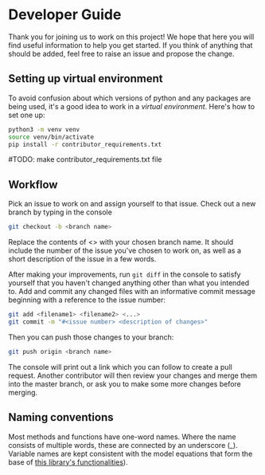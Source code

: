 # Developer Guide

Thank you for joining us to work on this project! We hope that here you will find useful information to help you get started. If you think of anything that should be added, feel free to raise an issue and propose the change.

## Setting up virtual environment
To avoid confusion about which versions of python and any packages are being used, it's a good idea to work in a *virtual environment*.
Here's how to set one up:

```bash
python3 -m venv venv
source venv/bin/activate
pip install -r contributor_requirements.txt
```
#TODO: make contributor_requirements.txt file

## Workflow 
Pick an issue to work on and assign yourself to that issue. 
Check out a new branch by typing in the console
```bash
git checkout -b <branch name>
```
Replace the contents of <> with your chosen branch name. It should include the number of the issue you've chosen to work on, as well as a short description of the issue in a few words. 

After making your improvements, run `git diff` in the console to satisfy yourself that you haven't changed anything other than what you intended to. Add and commit any changed files with an informative commit message beginning with a reference to the issue number:
```bash
git add <filename1> <filename2> <...>
git commit -m "#<issue number> <description of changes>"
```
Then you can push those changes to your branch:
```bash
git push origin <branch name>
```
The console will print out a link which you can follow to create a pull request. Another contributor will then review your changes and merge them into the master branch, or ask you to make some more changes before merging. 

## Naming conventions

Most methods and functions have one-word names. Where the name consists of multiple words, these are connected by an underscore (_). 
Variable names are kept consistent with the model equations that form the base of [this library's functionalities](https://github.com/smf541/PK-Group5#pk-model, "Functionality")). 
